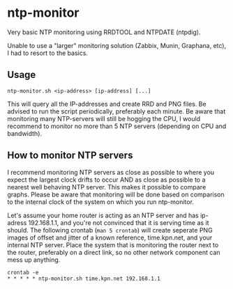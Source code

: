 # ntp-monitor

Very basic NTP monitoring using RRDTOOL and NTPDATE (ntpdig).

Unable to use a "larger" monitoring solution (Zabbix, Munin, Graphana, etc), I had to resort to the basics.

## Usage

```
ntp-monitor.sh <ip-address> [ip-address] [...]
```

This will query all the IP-addresses and create RRD and PNG files. Be advised to run the script periodically, preferably each minute. Be aware that monitoring many NTP-servers will still be hogging the CPU, I would recommend to monitor no more than 5 NTP servers (depending on CPU and bandwidth).

## How to monitor NTP servers

I recommend monitoring NTP servers as close as possible to where you expect the largest clock drifts to occur AND as close as possible to a nearest well behaving NTP server. This makes it possible to compare graphs. Please be aware that monitoring will be done based on comparison to the internal clock of the system on which you run ntp-monitor.

Let's assume your home router is acting as an NTP server and has ip-adress 192.168.1.1, and you're not convinced that it is serving time as it should. The following crontab (`man 5 crontab`) will create seperate PNG images of offset and jitter of a known reference, time.kpn.net, and your internal NTP server. Place the system that is monitoring the router next to the router, preferably on a direct link, so no other network component can mess up anything.

```
crontab -e
* * * * * ntp-monitor.sh time.kpn.net 192.168.1.1
```
